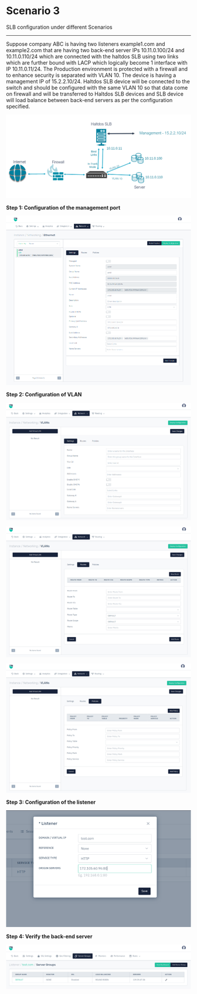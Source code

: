# Scenario 3

SLB configuration under different Scenarios

---
Suppose company ABC is having two listeners example1.com and example2.com that are having two back-end server IPs 10.11.0.100/24 and 10.11.0.110/24 which are connected with the haltdos SLB using two links which are further bound with LACP  which logically become 1 interface with IP 10.11.0.11/24. The Production environment is protected with a firewall and to enhance security is separated with VLAN 10. The device is having a management IP of 15.2.2.10/24. Haltdos SLB device will be connected to the switch and should be configured with the same VLAN 10 so that data come on firewall and will be transferred to Haltdos SLB devices and SLB device will load balance between back-end servers as per the configuration specified.

![Diagram](/img/adc/v6/scenarios/scenario3-1.png)

**Step 1: Configuration of the management port**

![Diagram](/img/adc/v8/ethernet_1.png)

**Step 2: Configuration of VLAN**

![Diagram](/img/adc/v8/vlan_1.png)

![Diagram](/img/adc/v8/vlan_2.png)

![Diagram](/img/adc/v8/vlan_3.png)
   
**Step 3: Configuration of the listener**
   
![Diagram](/img/adc/v8/listeners_2.png)

**Step 4: Verify the back-end server**

![Diagram](/img/adc/v8/server_group_1.png)






